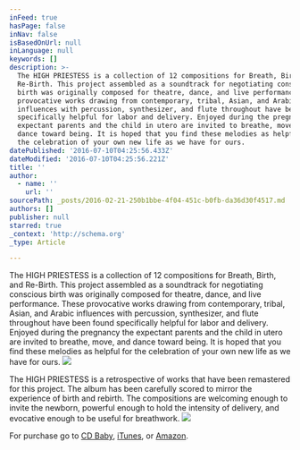 ```yaml
---
inFeed: true
hasPage: false
inNav: false
isBasedOnUrl: null
inLanguage: null
keywords: []
description: >-
  The HIGH PRIESTESS is a collection of 12 compositions for Breath, Birth, and
  Re-Birth. This project assembled as a soundtrack for negotiating conscious
  birth was originally composed for theatre, dance, and live performance. These
  provocative works drawing from contemporary, tribal, Asian, and Arabic
  influences with percussion, synthesizer, and flute throughout have been found
  specifically helpful for labor and delivery. Enjoyed during the pregnancy the
  expectant parents and the child in utero are invited to breathe, move, and
  dance toward being. It is hoped that you find these melodies as helpful for
  the celebration of your own new life as we have for ours.
datePublished: '2016-07-10T04:25:56.433Z'
dateModified: '2016-07-10T04:25:56.221Z'
title: ''
author:
  - name: ''
    url: ''
sourcePath: _posts/2016-02-21-250b1bbe-4f04-451c-b0fb-da36d30f4517.md
authors: []
publisher: null
starred: true
_context: 'http://schema.org'
_type: Article

---
```

The HIGH PRIESTESS is a collection of 12 compositions for Breath, Birth, and Re-Birth. This project assembled as a soundtrack for negotiating conscious birth was originally composed for theatre, dance, and live performance. These provocative works drawing from contemporary, tribal, Asian, and Arabic influences with percussion, synthesizer, and flute throughout have been found specifically helpful for labor and delivery. Enjoyed during the pregnancy the expectant parents and the child in utero are invited to breathe, move, and dance toward being. It is hoped that you find these melodies as helpful for the celebration of your own new life as we have for ours.
![](https://the-grid-user-content.s3-us-west-2.amazonaws.com/04c32af5-047f-408f-a443-323481d08965.jpg)

The HIGH PRIESTESS is a retrospective of works that have been remastered for this project. The album has been carefully scored to mirror the experience of birth and rebirth. The compositions are welcoming enough to invite the newborn, powerful enough to hold the intensity of delivery, and evocative enough to be useful for breathwork.
![](https://s3-us-west-2.amazonaws.com/the-grid-img/p/6e3b39ab58e8b4e4ddfa32091c03aaeb89455ca5.jpg)

For purchase go to [CD Baby][0], [iTunes][1], or [Amazon][2].

[0]: http://www.cdbaby.com/cd/ramyers/from/neverendingwonder
[1]: https://itunes.apple.com/us/album/high-priestess/id189273692
[2]: http://www.amazon.com/Robert-%C3%86olus-Myers/e/B001LIB3WY